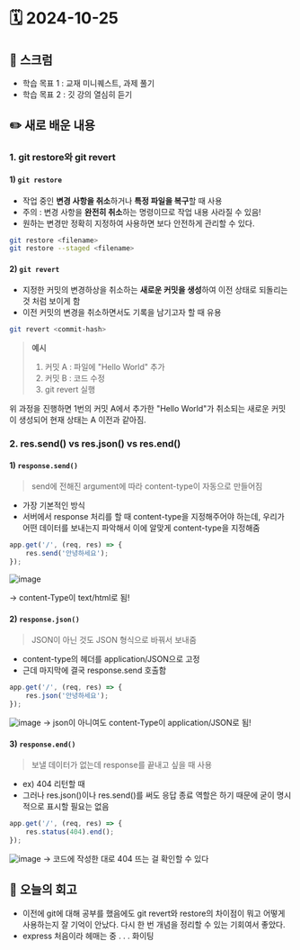 # 🗓️ 2024-10-25

## 🏁 스크럼
- 학습 목표 1 : 교재 미니퀘스트, 과제 풀기
- 학습 목표 2 : 깃 강의 열심히 듣기

## ✏️ 새로 배운 내용
### 1. git restore와 git revert
#### 1) `git restore`
- 작업 중인 **변경 사항을 취소**하거나 **특정 파일을 복구**할 때 사용
- 주의 : 변경 사항을 **완전히 취소**하는 명령이므로 작업 내용 사라질 수 있음!
- 원하는 변경만 정확히 지정하여 사용하면 보다 안전하게 관리할 수 있다.

```bash
git restore <filename>
git restore --staged <filename>
```

#### 2) `git revert`
- 지정한 커밋의 변경하상을 취소하는 **새로운 커밋을 생성**하여 이전 상태로 되돌리는 것 처럼 보이게 함
- 이전 커밋의 변경을 취소하면서도 기록을 남기고자 할 때 유용

```bash
git revert <commit-hash> 
```


> **예시**
> 1. 커밋 A : 파일에 "Hello World" 추가
> 2. 커밋 B : 코드 수정
> 3. git revert 실행

위 과정을 진행하면 1번의 커밋 A에서 추가한 "Hello World"가 취소되는 새로운 커밋이 생성되어 현재 상태는 A 이전과 같아짐.



### 2. res.send() vs res.json() vs res.end()
#### 1) **`response.send()`**

> send에 전해진 argument에 따라 content-type이 자동으로 만들어짐
>
- 가장 기본적인 방식
- 서버에서 response 처리를 할 때 content-type을 지정해주어야 하는데, 우리가 어떤 데이터를 보내는지 파악해서 이에 알맞게 content-type을 지정해줌

```jsx
app.get('/', (req, res) => {
    res.send('안녕하세요');
});
```

![image](https://github.com/user-attachments/assets/123c9e8b-ff39-49c5-8af2-43bec50a74d7)

→ content-Type이 text/html로 됨!

#### 2) **`response.json()`**

> JSON이 아닌 것도 JSON 형식으로 바꿔서 보내줌
>
- content-type의 헤더를 application/JSON으로 고정
- 근데 마지막에 결국 response.send 호출함

```jsx
app.get('/', (req, res) => {
    res.json('안녕하세요');
});
```

![image](https://github.com/user-attachments/assets/0193e279-6192-4439-ba25-a89ce483a16a)
→ json이 아니여도 content-Type이 application/JSON로 됨!

#### 3) **`response.end()`**

> 보낼 데이터가 없는데 response를 끝내고 싶을 때 사용
>
- ex) 404 리턴할 때
- 그러나 res.json()이나 res.send()를 써도 응답 종료 역할은 하기 때문에 굳이 명시적으로 표시할 필요는 없음

```jsx
app.get('/', (req, res) => {
    res.status(404).end();
});
```

![image](https://github.com/user-attachments/assets/86524139-4ed7-439c-9ea6-51518f4e1cd9)
→ 코드에 작성한 대로 404 뜨는 걸 확인할 수 있다


## 🧤 오늘의 회고
- 이전에 git에 대해 공부를 했음에도 git revert와 restore의 차이점이 뭐고 어떻게 사용하는지 잘 기억이 안났다. 다시 한 번 개념을 정리할 수 있는 기회여서 좋았다.
- express 처음이라 헤매는 중 . . . 화이팅
